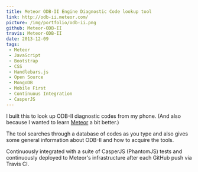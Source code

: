```yaml
---
title: Meteor ODB-II Engine Diagnostic Code lookup tool
link: http://odb-ii.meteor.com/
picture: /img/portfolio/odb-ii.png
github: Meteor-ODB-II
travis: Meteor-ODB-II
date: 2013-12-09
tags:
 - Meteor
 - JavaScript
 - Bootstrap
 - CSS
 - Handlebars.js
 - Open Source
 - MongoDB
 - Mobile First
 - Continuous Integration
 - CasperJS
---
```

I built this to look up ODB-II diagnostic codes from my phone. (And also because I wanted to learn <a href="http://www.meteor.com/">Meteor</a> a bit better.)

The tool searches through a database of codes as you type and also gives some general information about ODB-II and how to acquire the tools.

Continuously integrated with a suite of CasperJS (PhantomJS) tests and continuously deployed to Meteor's infrastructure after each GitHub push via Travis CI.
